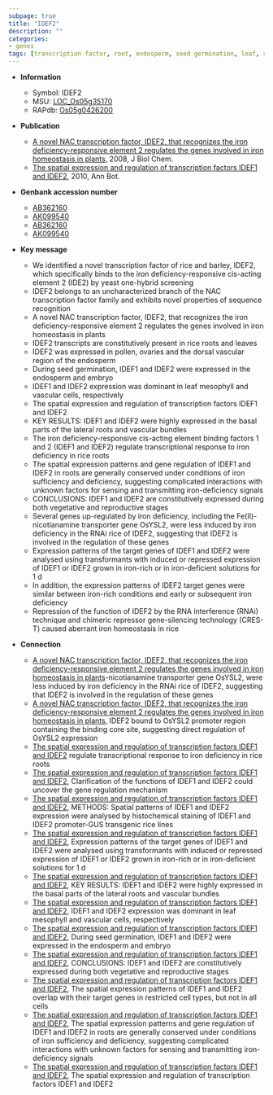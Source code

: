 ```yaml
---
subpage: true
title: "IDEF2"
description: ""
categories:
- genes
tags: [transcription factor, root, endosperm, seed germination, leaf, seed, lateral root, vascular bundle, vegetative, transporter, reproductive, iron, homeostasis, pollen]
---
```


* **Information**  
    + Symbol: IDEF2  
    + MSU: [LOC_Os05g35170](http://rice.plantbiology.msu.edu/cgi-bin/ORF_infopage.cgi?orf=LOC_Os05g35170)  
    + RAPdb: [Os05g0426200](http://rapdb.dna.affrc.go.jp/viewer/gbrowse_details/irgsp1?name=Os05g0426200)  

* **Publication**  
    + [A novel NAC transcription factor, IDEF2, that recognizes the iron deficiency-responsive element 2 regulates the genes involved in iron homeostasis in plants](http://www.ncbi.nlm.nih.gov/pubmed?term=A+novel+NAC+transcription+factor,+IDEF2,+that+recognizes+the+iron+deficiency-responsive+element+2+regulates+the+genes+involved+in+iron+homeostasis+in+plants%5BTitle%5D), 2008, J Biol Chem.
    + [The spatial expression and regulation of transcription factors IDEF1 and IDEF2](http://www.ncbi.nlm.nih.gov/pubmed?term=The+spatial+expression+and+regulation+of+transcription+factors+IDEF1+and+IDEF2%5BTitle%5D), 2010, Ann Bot.

* **Genbank accession number**  
    + [AB362160](http://www.ncbi.nlm.nih.gov/nuccore/AB362160)
    + [AK099540](http://www.ncbi.nlm.nih.gov/nuccore/AK099540)
    + [AB362160](http://www.ncbi.nlm.nih.gov/nuccore/AB362160)
    + [AK099540](http://www.ncbi.nlm.nih.gov/nuccore/AK099540)

* **Key message**  
    + We identified a novel transcription factor of rice and barley, IDEF2, which specifically binds to the iron deficiency-responsive cis-acting element 2 (IDE2) by yeast one-hybrid screening
    + IDEF2 belongs to an uncharacterized branch of the NAC transcription factor family and exhibits novel properties of sequence recognition
    + A novel NAC transcription factor, IDEF2, that recognizes the iron deficiency-responsive element 2 regulates the genes involved in iron homeostasis in plants
    + IDEF2 transcripts are constitutively present in rice roots and leaves
    + IDEF2 was expressed in pollen, ovaries and the dorsal vascular region of the endosperm
    + During seed germination, IDEF1 and IDEF2 were expressed in the endosperm and embryo
    + IDEF1 and IDEF2 expression was dominant in leaf mesophyll and vascular cells, respectively
    + The spatial expression and regulation of transcription factors IDEF1 and IDEF2
    + KEY RESULTS: IDEF1 and IDEF2 were highly expressed in the basal parts of the lateral roots and vascular bundles
    + The iron deficiency-responsive cis-acting element binding factors 1 and 2 (IDEF1 and IDEF2) regulate transcriptional response to iron deficiency in rice roots
    + The spatial expression patterns and gene regulation of IDEF1 and IDEF2 in roots are generally conserved under conditions of iron sufficiency and deficiency, suggesting complicated interactions with unknown factors for sensing and transmitting iron-deficiency signals
    + CONCLUSIONS: IDEF1 and IDEF2 are constitutively expressed during both vegetative and reproductive stages
    + Several genes up-regulated by iron deficiency, including the Fe(II)-nicotianamine transporter gene OsYSL2, were less induced by iron deficiency in the RNAi rice of IDEF2, suggesting that IDEF2 is involved in the regulation of these genes
    + Expression patterns of the target genes of IDEF1 and IDEF2 were analysed using transformants with induced or repressed expression of IDEF1 or IDEF2 grown in iron-rich or in iron-deficient solutions for 1 d
    + In addition, the expression patterns of IDEF2 target genes were similar between iron-rich conditions and early or subsequent iron deficiency
    + Repression of the function of IDEF2 by the RNA interference (RNAi) technique and chimeric repressor gene-silencing technology (CRES-T) caused aberrant iron homeostasis in rice

* **Connection**  
    + [A novel NAC transcription factor, IDEF2, that recognizes the iron deficiency-responsive element 2 regulates the genes involved in iron homeostasis in plants](II)-nicotianamine transporter gene OsYSL2, were less induced by iron deficiency in the RNAi rice of IDEF2, suggesting that IDEF2 is involved in the regulation of these genes
    + [A novel NAC transcription factor, IDEF2, that recognizes the iron deficiency-responsive element 2 regulates the genes involved in iron homeostasis in plants](http://www.ncbi.nlm.nih.gov/pubmed?term=A+novel+NAC+transcription+factor,+IDEF2,+that+recognizes+the+iron+deficiency-responsive+element+2+regulates+the+genes+involved+in+iron+homeostasis+in+plants%5BTitle%5D), IDEF2 bound to OsYSL2 promoter region containing the binding core site, suggesting direct regulation of OsYSL2 expression
    + [The spatial expression and regulation of transcription factors IDEF1 and IDEF2](IDEF1+and+IDEF2) regulate transcriptional response to iron deficiency in rice roots
    + [The spatial expression and regulation of transcription factors IDEF1 and IDEF2](http://www.ncbi.nlm.nih.gov/pubmed?term=The+spatial+expression+and+regulation+of+transcription+factors+IDEF1+and+IDEF2%5BTitle%5D), Clarification of the functions of IDEF1 and IDEF2 could uncover the gene regulation mechanism
    + [The spatial expression and regulation of transcription factors IDEF1 and IDEF2](http://www.ncbi.nlm.nih.gov/pubmed?term=The+spatial+expression+and+regulation+of+transcription+factors+IDEF1+and+IDEF2%5BTitle%5D), METHODS: Spatial patterns of IDEF1 and IDEF2 expression were analysed by histochemical staining of IDEF1 and IDEF2 promoter-GUS transgenic rice lines
    + [The spatial expression and regulation of transcription factors IDEF1 and IDEF2](http://www.ncbi.nlm.nih.gov/pubmed?term=The+spatial+expression+and+regulation+of+transcription+factors+IDEF1+and+IDEF2%5BTitle%5D), Expression patterns of the target genes of IDEF1 and IDEF2 were analysed using transformants with induced or repressed expression of IDEF1 or IDEF2 grown in iron-rich or in iron-deficient solutions for 1 d
    + [The spatial expression and regulation of transcription factors IDEF1 and IDEF2](http://www.ncbi.nlm.nih.gov/pubmed?term=The+spatial+expression+and+regulation+of+transcription+factors+IDEF1+and+IDEF2%5BTitle%5D), KEY RESULTS: IDEF1 and IDEF2 were highly expressed in the basal parts of the lateral roots and vascular bundles
    + [The spatial expression and regulation of transcription factors IDEF1 and IDEF2](http://www.ncbi.nlm.nih.gov/pubmed?term=The+spatial+expression+and+regulation+of+transcription+factors+IDEF1+and+IDEF2%5BTitle%5D), IDEF1 and IDEF2 expression was dominant in leaf mesophyll and vascular cells, respectively
    + [The spatial expression and regulation of transcription factors IDEF1 and IDEF2](http://www.ncbi.nlm.nih.gov/pubmed?term=The+spatial+expression+and+regulation+of+transcription+factors+IDEF1+and+IDEF2%5BTitle%5D), During seed germination, IDEF1 and IDEF2 were expressed in the endosperm and embryo
    + [The spatial expression and regulation of transcription factors IDEF1 and IDEF2](http://www.ncbi.nlm.nih.gov/pubmed?term=The+spatial+expression+and+regulation+of+transcription+factors+IDEF1+and+IDEF2%5BTitle%5D), CONCLUSIONS: IDEF1 and IDEF2 are constitutively expressed during both vegetative and reproductive stages
    + [The spatial expression and regulation of transcription factors IDEF1 and IDEF2](http://www.ncbi.nlm.nih.gov/pubmed?term=The+spatial+expression+and+regulation+of+transcription+factors+IDEF1+and+IDEF2%5BTitle%5D), The spatial expression patterns of IDEF1 and IDEF2 overlap with their target genes in restricted cell types, but not in all cells
    + [The spatial expression and regulation of transcription factors IDEF1 and IDEF2](http://www.ncbi.nlm.nih.gov/pubmed?term=The+spatial+expression+and+regulation+of+transcription+factors+IDEF1+and+IDEF2%5BTitle%5D), The spatial expression patterns and gene regulation of IDEF1 and IDEF2 in roots are generally conserved under conditions of iron sufficiency and deficiency, suggesting complicated interactions with unknown factors for sensing and transmitting iron-deficiency signals
    + [The spatial expression and regulation of transcription factors IDEF1 and IDEF2](http://www.ncbi.nlm.nih.gov/pubmed?term=The+spatial+expression+and+regulation+of+transcription+factors+IDEF1+and+IDEF2%5BTitle%5D), The spatial expression and regulation of transcription factors IDEF1 and IDEF2



